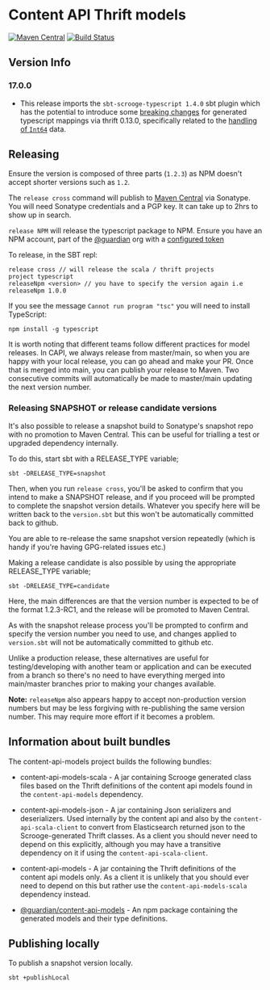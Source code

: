 # Content API Thrift models

[![Maven Central](https://maven-badges.herokuapp.com/maven-central/com.gu/content-api-models/badge.svg)](https://maven-badges.herokuapp.com/maven-central/com.gu/content-api-models)
[![Build Status](https://travis-ci.org/guardian/content-api-models.svg?branch=master)](https://travis-ci.org/guardian/content-api-models)

## Version Info

### 17.0.0 
* This release imports the `sbt-scrooge-typescript 1.4.0` sbt plugin which has the potential to introduce some [breaking changes](https://github.com/apache/thrift/blob/master/CHANGES.md#breaking-changes-2) for generated typescript mappings via thrift 0.13.0, specifically related to the [handling of `Int64`](https://issues.apache.org/jira/browse/THRIFT-4675) data.

## Releasing

Ensure the version is composed of three parts (`1.2.3`) as NPM doesn't accept shorter versions such as `1.2`.

The `release cross` command will publish to [Maven Central](http://search.maven.org/) via Sonatype. You will need Sonatype credentials and a PGP key. It can take up to 2hrs to show up in search.

`release NPM` will release the typescript package to NPM. Ensure you have an NPM account, part of the [@guardian](https://www.npmjs.com/org/guardian) org with a [configured token](https://docs.npmjs.com/creating-and-viewing-authentication-tokens)

To release, in the SBT repl:
```sbtshell
release cross // will release the scala / thrift projects
project typescript
releaseNpm <version> // you have to specify the version again i.e releaseNpm 1.0.0
```

If you see the message `Cannot run program "tsc"` you will need to install TypeScript:
```
npm install -g typescript
```

It is worth noting that different teams follow different practices for model releases. In CAPI, we always release from master/main, so when you are happy with your local release, you can go ahead and make your PR. Once that is merged into main, you can publish your release to Maven. Two consecutive commits will automatically be made to master/main updating the next version number.

### Releasing SNAPSHOT or release candidate versions

It's also possible to release a snapshot build to Sonatype's snapshot repo with no promotion to Maven Central. This can be useful for trialling a test or upgraded dependency internally.

To do this, start sbt with a RELEASE_TYPE variable;

`sbt -DRELEASE_TYPE=snapshot`

Then, when you run `release cross`, you'll be asked to confirm that you intend to make a SNAPSHOT release, and if you proceed will be prompted to complete the snapshot version details. Whatever you specify here will be written back to the `version.sbt` but this won't be automatically committed back to github.

You are able to re-release the same snapshot version repeatedly (which is handy if you're having GPG-related issues etc.)

Making a release candidate is also possible by using the appropriate RELEASE_TYPE variable;

`sbt -DRELEASE_TYPE=candidate`

Here, the main differences are that the version number is expected to be of the format 1.2.3-RC1, and the release will be promoted to Maven Central. 

As with the snapshot release process you'll be prompted to confirm and specify the version number you need to use, and changes applied to `version.sbt` will not be automatically committed to github etc.

Unlike a production release, these alternatives are useful for testing/developing with another team or application and can be executed from a branch so there's no need to have everything merged into main/master branches prior to making your changes available.

**Note:** `releaseNpm` also appears happy to accept non-production version numbers but may be less forgiving with re-publishing the same version number. This may require more effort if it becomes a problem.

## Information about built bundles

The content-api-models project builds the following bundles: 

* content-api-models-scala - A jar containing Scrooge generated class files based on the Thrift definitions of the content api models found in the `content-api-models` dependency. 

* content-api-models-json - A jar containing Json serializers and deserializers. Used internally by the content api and also by the `content-api-scala-client` to convert from Elasticsearch returned json to the Scrooge-generated Thrift classes. As a client you should never need to depend on this explicitly, although you may have a transitive dependency on it if using the `content-api-scala-client`.

* content-api-models - A jar containing the Thrift definitions of the content api models only. As a client it is unlikely that you should ever need to depend on this but rather use the `content-api-models-scala` dependency instead.

* [@guardian/content-api-models](https://www.npmjs.com/package/@guardian/content-api-models) - An npm package containing the generated models and their type definitions.



## Publishing locally 

To publish a snapshot version locally.

```
sbt +publishLocal
```



